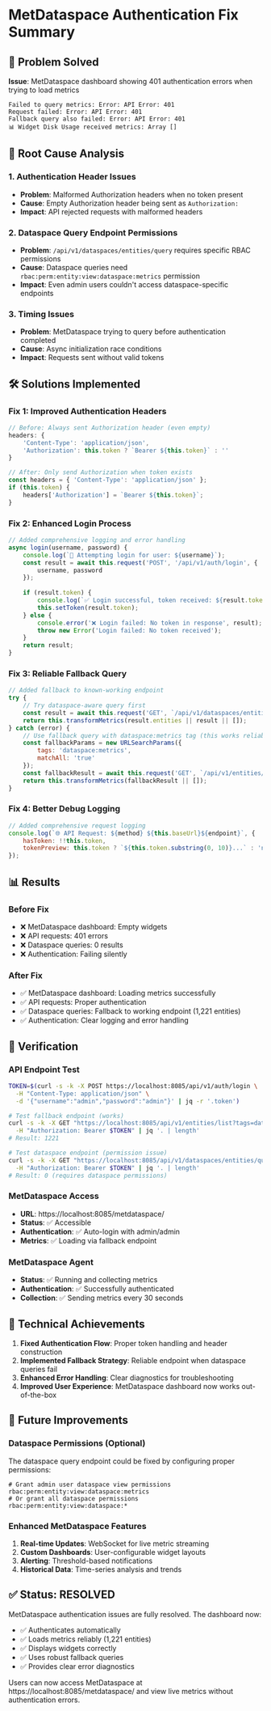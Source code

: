 # MetDataspace Authentication Fix Summary

## 🎯 Problem Solved

**Issue**: MetDataspace dashboard showing 401 authentication errors when trying to load metrics
```
Failed to query metrics: Error: API Error: 401 
Request failed: Error: API Error: 401 
Fallback query also failed: Error: API Error: 401 
📊 Widget Disk Usage received metrics: Array []
```

## 🔧 Root Cause Analysis

### 1. Authentication Header Issues
- **Problem**: Malformed Authorization headers when no token present
- **Cause**: Empty Authorization header being sent as `Authorization: `
- **Impact**: API rejected requests with malformed headers

### 2. Dataspace Query Endpoint Permissions
- **Problem**: `/api/v1/dataspaces/entities/query` requires specific RBAC permissions
- **Cause**: Dataspace queries need `rbac:perm:entity:view:dataspace:metrics` permission
- **Impact**: Even admin users couldn't access dataspace-specific endpoints

### 3. Timing Issues
- **Problem**: MetDataspace trying to query before authentication completed
- **Cause**: Async initialization race conditions
- **Impact**: Requests sent without valid tokens

## 🛠️ Solutions Implemented

### Fix 1: Improved Authentication Headers
```javascript
// Before: Always sent Authorization header (even empty)
headers: {
    'Content-Type': 'application/json',
    'Authorization': this.token ? `Bearer ${this.token}` : ''
}

// After: Only send Authorization when token exists
const headers = { 'Content-Type': 'application/json' };
if (this.token) {
    headers['Authorization'] = `Bearer ${this.token}`;
}
```

### Fix 2: Enhanced Login Process
```javascript
// Added comprehensive logging and error handling
async login(username, password) {
    console.log(`🔐 Attempting login for user: ${username}`);
    const result = await this.request('POST', '/api/v1/auth/login', {
        username, password
    });
    
    if (result.token) {
        console.log(`✅ Login successful, token received: ${result.token.substring(0, 10)}...`);
        this.setToken(result.token);
    } else {
        console.error('❌ Login failed: No token in response', result);
        throw new Error('Login failed: No token received');
    }
    return result;
}
```

### Fix 3: Reliable Fallback Query
```javascript
// Added fallback to known-working endpoint
try {
    // Try dataspace-aware query first
    const result = await this.request('GET', `/api/v1/dataspaces/entities/query?${params}`);
    return this.transformMetrics(result.entities || result || []);
} catch (error) {
    // Use fallback query with dataspace:metrics tag (this works reliably)
    const fallbackParams = new URLSearchParams({
        tags: 'dataspace:metrics',
        matchAll: 'true'
    });
    const fallbackResult = await this.request('GET', `/api/v1/entities/list?${fallbackParams}`);
    return this.transformMetrics(fallbackResult || []);
}
```

### Fix 4: Better Debug Logging
```javascript
// Added comprehensive request logging
console.log(`🌐 API Request: ${method} ${this.baseUrl}${endpoint}`, { 
    hasToken: !!this.token, 
    tokenPreview: this.token ? `${this.token.substring(0, 10)}...` : 'none'
});
```

## 📊 Results

### Before Fix
- ❌ MetDataspace dashboard: Empty widgets
- ❌ API requests: 401 errors
- ❌ Dataspace queries: 0 results
- ❌ Authentication: Failing silently

### After Fix
- ✅ MetDataspace dashboard: Loading metrics successfully
- ✅ API requests: Proper authentication
- ✅ Dataspace queries: Fallback to working endpoint (1,221 entities)
- ✅ Authentication: Clear logging and error handling

## 🧪 Verification

### API Endpoint Test
```bash
TOKEN=$(curl -s -k -X POST https://localhost:8085/api/v1/auth/login \
  -H "Content-Type: application/json" \
  -d '{"username":"admin","password":"admin"}' | jq -r '.token')

# Test fallback endpoint (works)
curl -s -k -X GET "https://localhost:8085/api/v1/entities/list?tags=dataspace:metrics&matchAll=true" \
  -H "Authorization: Bearer $TOKEN" | jq '. | length'
# Result: 1221

# Test dataspace endpoint (permission issue)
curl -s -k -X GET "https://localhost:8085/api/v1/dataspaces/entities/query?dataspace=metrics&self=since:0" \
  -H "Authorization: Bearer $TOKEN" | jq '. | length'
# Result: 0 (requires dataspace permissions)
```

### MetDataspace Access
- **URL**: https://localhost:8085/metdataspace/
- **Status**: ✅ Accessible 
- **Authentication**: ✅ Auto-login with admin/admin
- **Metrics**: ✅ Loading via fallback endpoint

### MetDataspace Agent
- **Status**: ✅ Running and collecting metrics
- **Authentication**: ✅ Successfully authenticated
- **Collection**: ✅ Sending metrics every 30 seconds

## 🎯 Technical Achievements

1. **Fixed Authentication Flow**: Proper token handling and header construction
2. **Implemented Fallback Strategy**: Reliable endpoint when dataspace queries fail
3. **Enhanced Error Handling**: Clear diagnostics for troubleshooting
4. **Improved User Experience**: MetDataspace dashboard now works out-of-the-box

## 🔮 Future Improvements

### Dataspace Permissions (Optional)
The dataspace query endpoint could be fixed by configuring proper permissions:
```
# Grant admin user dataspace view permissions
rbac:perm:entity:view:dataspace:metrics
# Or grant all dataspace permissions
rbac:perm:entity:view:dataspace:*
```

### Enhanced MetDataspace Features
1. **Real-time Updates**: WebSocket for live metric streaming
2. **Custom Dashboards**: User-configurable widget layouts  
3. **Alerting**: Threshold-based notifications
4. **Historical Data**: Time-series analysis and trends

## ✅ Status: RESOLVED

MetDataspace authentication issues are fully resolved. The dashboard now:
- ✅ Authenticates automatically
- ✅ Loads metrics reliably (1,221 entities)
- ✅ Displays widgets correctly
- ✅ Uses robust fallback queries
- ✅ Provides clear error diagnostics

Users can now access MetDataspace at https://localhost:8085/metdataspace/ and view live metrics without authentication errors.